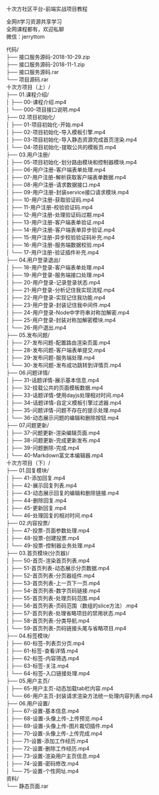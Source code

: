 十次方社区平台-前端实战项目教程

全网it学习资源共享学习<br>全网课程都有，欢迎私聊<br>微信：jerryttom<br>

代码/<br> ├── 接口服务源码-2018-10-29.zip<br> ├── 接口服务源码-2018-11-1.zip<br> ├── 接口服务源码.rar<br> └── 项目源码.rar<br> 十次方项目（上）/<br> ├── 01.课程介绍/<br> │ ├── 00-课程介绍.mp4<br> │ └── 000-项目接口说明.mp4<br> ├── 02.项目初始化/<br> │ ├── 01-项目初始化-开始.mp4<br> │ ├── 02-项目初始化-导入模板引擎.mp4<br> │ ├── 03-项目初始化-导入静态资源完成首页渲染.mp4<br> │ └── 04-项目初始化-提取公共的模板页.mp4<br> ├── 03.用户注册/<br> │ ├── 05-项目初始化-划分路由模块和控制器模块.mp4<br> │ ├── 06-用户注册-客户端表单处理.mp4<br> │ ├── 07-用户注册-解析获取客户端表单数据.mp4<br> │ ├── 08-用户注册-请求数据接口.mp4<br> │ ├── 09-用户注册-封装service接口请求模块.mp4<br> │ ├── 10-用户注册-获取验证码.mp4<br> │ ├── 11-用户注册-校验验证码.mp4<br> │ ├── 12-用户注册-处理验证码过期.mp4<br> │ ├── 13-用户注册-客户端表单验证.mp4<br> │ ├── 14-用户注册-客户端表单异步验证.mp4<br> │ ├── 15-用户注册-异步校验验证码补充.mp4<br> │ ├── 16-用户注册-服务端数据校验.mp4<br> │ └── 17-用户注册-验证插件补充.mp4<br> ├── 04.用户登录退出/<br> │ ├── 18-用户登录-客户端表单处理.mp4<br> │ ├── 19-用户登录-服务端接口处理.mp4<br> │ ├── 20-用户登录-记录登录状态.mp4<br> │ ├── 21-用户登录-分析记住我实现流程.mp4<br> │ ├── 22-用户登录-实现记住我功能.mp4<br> │ ├── 23-用户登录-封装记住我中间件.mp4<br> │ ├── 24-用户登录-Node中字符串对称加解密.mp4<br> │ ├── 25-用户登录-封装对称加解密模块.mp4<br> │ └── 26-用户退出.mp4<br> ├── 05.发布问题/<br> │ ├── 27-发布问题-配置路由渲染页面.mp4<br> │ ├── 28-发布问题-客户端表单提交.mp4<br> │ ├── 29-发布问题-服务端处理.mp4<br> │ └── 30-发布问题-发布成功跳转到详情页.mp4<br> ├── 06.问题详情/<br> │ ├── 31-话题详情-展示基本信息.mp4<br> │ ├── 32-挂载公共的页面模板数据.mp4<br> │ ├── 33-话题详情-使用dayjs处理相对时间.mp4<br> │ ├── 34-话题详情-自定义模板引擎过滤器.mp4<br> │ ├── 35-问题详情-问题不存在的提示处理.mp4<br> │ └── 36-动态展示问题的编辑和删除按钮.mp4<br> ├── 07.问题更新/<br> │ ├── 37-问题更新-渲染编辑页面.mp4<br> │ ├── 38-问题更新-完成更新发布.mp4<br> │ ├── 39-问题删除-完成.mp4<br> │ └── 40-Markdown富文本编辑器.mp4<br> 十次方项目（下）/<br> ├── 01.回复模块/<br> │ ├── 41-添加回复.mp4<br> │ ├── 42-展示回复列表.mp4<br> │ ├── 43-动态展示回复的编辑和删除链接.mp4<br> │ ├── 44-删除回复.mp4<br> │ ├── 45-更新回复.mp4<br> │ └── 46-处理回复的相对时间.mp4<br> ├── 02.内容投票/<br> │ ├── 47-投票-页面参数处理.mp4<br> │ ├── 48-投票-创建投票.mp4<br> │ └── 49-投票-控制器业务处理.mp4<br> ├── 03.首页模块(分页器)/<br> │ ├── 50-首页-渲染首页列表.mp4<br> │ ├── 51-首页列表-动态展示分页数据.mp4<br> │ ├── 52-首页列表-分页器组件.mp4<br> │ ├── 53-首页列表-上一页下一页.mp4<br> │ ├── 54-首页列表-数字页码链接.mp4<br> │ ├── 55-首页列表-处理页码范围.mp4<br> │ ├── 56-首页列表-页码范围（数组的slice方法）.mp4<br> │ ├── 57-首页列表-处理省略项目的禁用状态.mp4<br> │ ├── 58-首页列表-分类导航.mp4<br> │ └── 59-首页列表-页码链接头尾与省略项目.mp4<br> ├── 04.标签模块/<br> │ ├── 60-标签-列表页分页.mp4<br> │ ├── 61-标签-查看详情.mp4<br> │ ├── 62-标签-内容筛选.mp4<br> │ ├── 63-标签-关注.mp4<br> │ └── 64-标签-入口链接处理.mp4<br> ├── 05.用户主页/<br> │ ├── 65-用户主页-动态加载tab栏内容.mp4<br> │ └── 66-用户主页-封装请求渲染方法统一处理内容列表.mp4<br> ├── 06.用户设置/<br> │ ├── 67-设置-基本信息.mp4<br> │ ├── 68-设置-头像上传-上传预览.mp4<br> │ ├── 69-设置-头像上传-图片裁切插件.mp4<br> │ ├── 70-设置-头像上传-上传完成.mp4<br> │ ├── 71-设置-添加工作经历.mp4<br> │ ├── 72-设置-删除工作经历.mp4<br> │ ├── 73-设置-渲染用户主页信息.mp4<br> │ ├── 74-设置-密码修改.mp4<br> │ └── 75-设置-个性网址.mp4<br> 资料/<br> └── 静态页面.rar